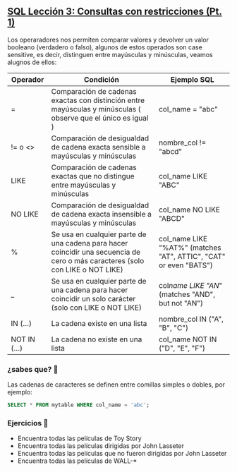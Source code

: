 ## [SQL Lección 3: Consultas con restricciones (Pt. 1)](https://sqlbolt.com/lesson/select_queries_with_constraints_pt_2)

Los operaradores nos permiten comparar valores y devolver un valor booleano (verdadero o falso), algunos de estos operados son case sensitive, es decir, distinguen entre mayúsculas y minúsculas, veamos alugnos de ellos:

| Operador   | Condición                                                                                                                      | Ejemplo SQL                                                       |
| ---------- | ------------------------------------------------------------------------------------------------------------------------------ | ----------------------------------------------------------------- |
| =          | Comparación de cadenas exactas con distinción entre mayúsculas y minúsculas ( observe que el único es igual )                  | col_name = "abc"                                                  |
| != o <>    | Comparación de desigualdad de cadena exacta sensible a mayúsculas y minúsculas                                                 | nombre_col != "abcd"                                              |
| LIKE       | Comparación de cadenas exactas que no distingue entre mayúsculas y minúsculas                                                  | col_name LIKE "ABC"                                               |
| NO LIKE    | Comparación de desigualdad de cadena exacta insensible a mayúsculas y minúsculas                                               | col_name NO LIKE "ABCD"                                           |
| %          | Se usa en cualquier parte de una cadena para hacer coincidir una secuencia de cero o más caracteres (solo con LIKE o NOT LIKE) | col_name LIKE "%AT%" (matches "AT", ATTIC", "CAT" or even "BATS") |
| \_         | Se usa en cualquier parte de una cadena para hacer coincidir un solo carácter (solo con LIKE o NOT LIKE)                       | col*name LIKE "AN*" (matches "AND", but not "AN")                 |
| IN (…)     | La cadena existe en una lista                                                                                                  | nombre_col IN ("A", "B", "C")                                     |
| NOT IN (…) | La cadena no existe en una lista                                                                                               | col_name NOT IN ("D", "E", "F")                                   |

### ¿sabes que? 🤔

Las cadenas de caracteres se definen entre comillas simples o dobles, por ejemplo:

```sql
SELECT * FROM mytable WHERE col_name = 'abc';
```

### Ejercicios 📝

- Encuentra todas las películas de Toy Story
- Encuentra todas las películas dirigidas por John Lasseter
- Encuentra todas las películas que no fueron dirigidas por John Lasseter
- Encuentra todas las películas de WALL-\*
